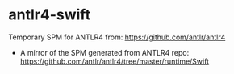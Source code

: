 # antlr4-swift
Temporary SPM for ANTLR4 from: https://github.com/antlr/antlr4

- A mirror of the SPM generated from ANTLR4 repo: https://github.com/antlr/antlr4/tree/master/runtime/Swift
